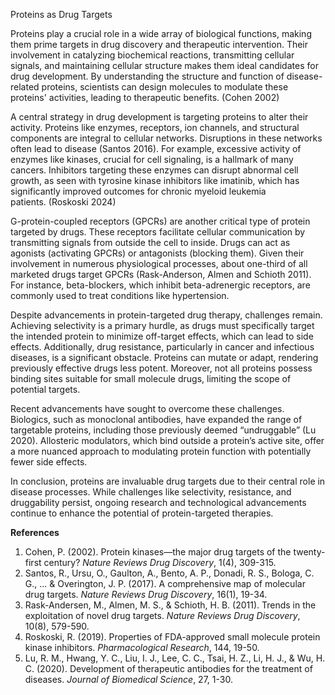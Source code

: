 Proteins as Drug Targets

Proteins play a crucial role in a wide array of biological functions, making them prime targets in drug discovery and therapeutic intervention. Their involvement in catalyzing biochemical reactions, transmitting cellular signals, and maintaining cellular structure makes them ideal candidates for drug development. By understanding the structure and function of disease-related proteins, scientists can design molecules to modulate these proteins' activities, leading to therapeutic benefits.<!--[if supportFields]><span
 style='mso-element:field-begin'></span> CITATION Phi02 \l 1033 <span
 style='mso-element:field-separator'></span><![endif]--> (Cohen 2002)<!--[if supportFields]><span
 style='mso-element:field-end'></span><![endif]-->

A central strategy in drug development is targeting proteins to alter their activity. Proteins like enzymes, receptors, ion channels, and structural components are integral to cellular networks. Disruptions in these networks often lead to disease <!--[if supportFields]><span
 style='mso-element:field-begin'></span><span style='mso-spacerun:yes'> </span>CITATION
 San16 \l 1033 <span style='mso-element:field-separator'></span><![endif]-->(Santos 2016)<!--[if supportFields]><span
 style='mso-element:field-end'></span><![endif]-->. For example, excessive activity of enzymes like kinases, crucial for cell signaling, is a hallmark of many cancers. Inhibitors targeting these enzymes can disrupt abnormal cell growth, as seen with tyrosine kinase inhibitors like imatinib, which has significantly improved outcomes for chronic myeloid leukemia patients.<!--[if supportFields]><span
 style='mso-element:field-begin'></span> CITATION Rob241 \l 1033 <span
 style='mso-element:field-separator'></span><![endif]--> (Roskoski 2024)<!--[if supportFields]><span
 style='mso-element:field-end'></span><![endif]-->

G-protein-coupled receptors (GPCRs) are another critical type of protein targeted by drugs. These receptors facilitate cellular communication by transmitting signals from outside the cell to inside. Drugs can act as agonists (activating GPCRs) or antagonists (blocking them). Given their involvement in numerous physiological processes, about one-third of all marketed drugs target GPCRs <!--[if supportFields]><span
 style='mso-element:field-begin'></span><span style='mso-spacerun:yes'> </span>CITATION
 Ras11 \l 1033 <span style='mso-element:field-separator'></span><![endif]-->(Rask-Anderson, Almen and Schioth 2011)<!--[if supportFields]><span
 style='mso-element:field-end'></span><![endif]-->. For instance, beta-blockers, which inhibit beta-adrenergic receptors, are commonly used to treat conditions like hypertension.

Despite advancements in protein-targeted drug therapy, challenges remain. Achieving selectivity is a primary hurdle, as drugs must specifically target the intended protein to minimize off-target effects, which can lead to side effects. Additionally, drug resistance, particularly in cancer and infectious diseases, is a significant obstacle. Proteins can mutate or adapt, rendering previously effective drugs less potent. Moreover, not all proteins possess binding sites suitable for small molecule drugs, limiting the scope of potential targets.

Recent advancements have sought to overcome these challenges. Biologics, such as monoclonal antibodies, have expanded the range of targetable proteins, including those previously deemed “undruggable” <!--[if supportFields]><span style='mso-element:field-begin'></span><span
 style='mso-spacerun:yes'> </span>CITATION LuR20 \l 1033 <span
 style='mso-element:field-separator'></span><![endif]-->(Lu 2020)<!--[if supportFields]><span style='mso-element:field-end'></span><![endif]-->. Allosteric modulators, which bind outside a protein’s active site, offer a more nuanced approach to modulating protein function with potentially fewer side effects.

In conclusion, proteins are invaluable drug targets due to their central role in disease processes. While challenges like selectivity, resistance, and druggability persist, ongoing research and technological advancements continue to enhance the potential of protein-targeted therapies.

**References**

1. Cohen, P. (2002). Protein kinases—the major drug targets of the twenty-first century? _Nature Reviews Drug Discovery_, 1(4), 309-315.
2. Santos, R., Ursu, O., Gaulton, A., Bento, A. P., Donadi, R. S., Bologa, C. G., ... & Overington, J. P. (2017). A comprehensive map of molecular drug targets. _Nature Reviews Drug Discovery_, 16(1), 19-34.
3. Rask-Andersen, M., Almen, M. S., & Schioth, H. B. (2011). Trends in the exploitation of novel drug targets. _Nature Reviews Drug Discovery_, 10(8), 579-590.
4. Roskoski, R. (2019). Properties of FDA-approved small molecule protein kinase inhibitors. _Pharmacological Research_, 144, 19-50.
5. Lu, R. M., Hwang, Y. C., Liu, I. J., Lee, C. C., Tsai, H. Z., Li, H. J., & Wu, H. C. (2020). Development of therapeutic antibodies for the treatment of diseases. _Journal of Biomedical Science_, 27, 1-30.
